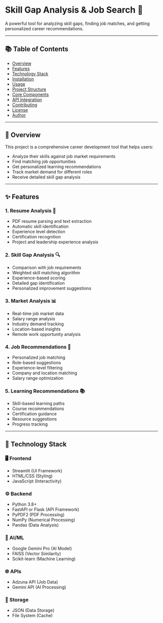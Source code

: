 # Skill Gap Analysis & Job Search 🚀

A powerful tool for analyzing skill gaps, finding job matches, and getting personalized career recommendations.

---

## 📚 Table of Contents
- [Overview](#overview)
- [Features](#features)
- [Technology Stack](#technology-stack)
- [Installation](#installation)
- [Usage](#usage)
- [Project Structure](#project-structure)
- [Core Components](#core-components)
- [API Integration](#api-integration)
- [Contributing](#contributing)
- [License](#license)
- [Author](#author)

---

## 🧠 Overview

This project is a comprehensive career development tool that helps users:
- Analyze their skills against job market requirements
- Find matching job opportunities
- Get personalized learning recommendations
- Track market demand for different roles
- Receive detailed skill gap analysis

---

## ✨ Features

### 1. Resume Analysis 📄
- PDF resume parsing and text extraction
- Automatic skill identification
- Experience level detection
- Certification recognition
- Project and leadership experience analysis

### 2. Skill Gap Analysis 🔍
- Comparison with job requirements
- Weighted skill matching algorithm
- Experience-based scoring
- Detailed gap identification
- Personalized improvement suggestions

### 3. Market Analysis 📊
- Real-time job market data
- Salary range analysis
- Industry demand tracking
- Location-based insights
- Remote work opportunity analysis

### 4. Job Recommendations 💼
- Personalized job matching
- Role-based suggestions
- Experience-level filtering
- Company and location matching
- Salary range optimization

### 5. Learning Recommendations 📚
- Skill-based learning paths
- Course recommendations
- Certification guidance
- Resource suggestions
- Progress tracking

---

## 🧰 Technology Stack

### 🖥️ Frontend
- Streamlit (UI Framework)
- HTML/CSS (Styling)
- JavaScript (Interactivity)

### ⚙️ Backend
- Python 3.8+
- FastAPI or Flask (API Framework)
- PyPDF2 (PDF Processing)
- NumPy (Numerical Processing)
- Pandas (Data Analysis)

### 🤖 AI/ML
- Google Gemini Pro (AI Model)
- FAISS (Vector Similarity)
- Scikit-learn (Machine Learning)

### 🌐 APIs
- Adzuna API (Job Data)
- Gemini API (AI Processing)

### 💾 Storage
- JSON (Data Storage)
- File System (Cache)
